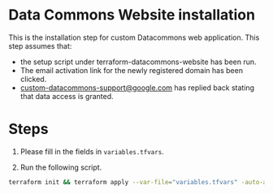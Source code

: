 # Data Commons Website installation

This is the installation step for custom Datacommons web application. This step assumes that:

- the setup script under terraform-datacommons-website has been run.
- The email activation link for the newly registered domain has been clicked.
- custom-datacommons-support@google.com has replied back stating that data access is granted.

# Steps

1. Please fill in the fields in `variables.tfvars`.

2. Run the following script.

```sh
terraform init && terraform apply --var-file="variables.tfvars" -auto-approve
```
